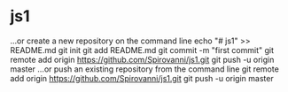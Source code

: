 # js1
…or create a new repository on the command line
echo "# js1" >> README.md
git init
git add README.md
git commit -m "first commit"
git remote add origin https://github.com/Spirovanni/js1.git
git push -u origin master
…or push an existing repository from the command line
git remote add origin https://github.com/Spirovanni/js1.git
git push -u origin master